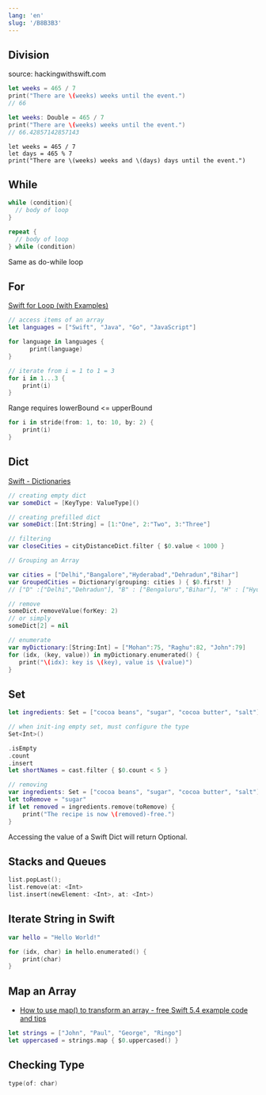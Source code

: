 ```yaml
---
lang: 'en'
slug: '/B8B3B3'
---
```


## Division

source: hackingwithswift.com

```swift
let weeks = 465 / 7
print("There are \(weeks) weeks until the event.")
// 66
```

```swift
let weeks: Double = 465 / 7
print("There are \(weeks) weeks until the event.")
// 66.42857142857143
```

```
let weeks = 465 / 7
let days = 465 % 7
print("There are \(weeks) weeks and \(days) days until the event.")
```

## While

```swift
while (condition){
  // body of loop
}
```

```swift
repeat {
  // body of loop
} while (condition)
```

Same as do-while loop

## For

[Swift for Loop (with Examples)](https://www.programiz.com/swift-programming/for-in-loop)

```swift
// access items of an array
let languages = ["Swift", "Java", "Go", "JavaScript"]

for language in languages {
      print(language)
}
```

```swift
// iterate from i = 1 to 1 = 3
for i in 1...3 {
    print(i)
}
```

Range requires lowerBound <= upperBound

```swift
for i in stride(from: 1, to: 10, by: 2) {
    print(i)
}
```

## Dict

[Swift - Dictionaries](https://www.tutorialspoint.com/swift/swift_dictionaries.htm)

```swift
// creating empty dict
var someDict = [KeyType: ValueType]()

// creating prefilled dict
var someDict:[Int:String] = [1:"One", 2:"Two", 3:"Three"]

// filtering
var closeCities = cityDistanceDict.filter { $0.value < 1000 }

// Grouping an Array

var cities = ["Delhi","Bangalore","Hyderabad","Dehradun","Bihar"]
var GroupedCities = Dictionary(grouping: cities ) { $0.first! }
// ["D" :["Delhi","Dehradun"], "B" : ["Bengaluru","Bihar"], "H" : ["Hyderabad"]]

// remove
someDict.removeValue(forKey: 2)
// or simply
someDict[2] = nil

// enumerate
var myDictionary:[String:Int] = ["Mohan":75, "Raghu":82, "John":79]
for (idx, (key, value)) in myDictionary.enumerated() {
   print("\(idx): key is \(key), value is \(value)")
}
```

## Set

```swift
let ingredients: Set = ["cocoa beans", "sugar", "cocoa butter", "salt"]if ingredients.contains("sugar") { print("No thanks, too sweet.")}

// when init-ing empty set, must configure the type
Set<Int>()

.isEmpty
.count
.insert
let shortNames = cast.filter { $0.count < 5 }

// removing
var ingredients: Set = ["cocoa beans", "sugar", "cocoa butter", "salt"]
let toRemove = "sugar"
if let removed = ingredients.remove(toRemove) {
    print("The recipe is now \(removed)-free.")
}
```

Accessing the value of a Swift Dict will return Optional.

## Stacks and Queues

```swift
list.popLast();
list.remove(at: <Int>
list.insert(newElement: <Int>, at: <Int>)
```

## Iterate String in Swift

```swift
var hello = "Hello World!"

for (idx, char) in hello.enumerated() {
    print(char)
}
```

## Map an Array

- [How to use map() to transform an array - free Swift 5.4 example code and tips](https://www.hackingwithswift.com/example-code/language/how-to-use-map-to-transform-an-array)

```swift
let strings = ["John", "Paul", "George", "Ringo"]
let uppercased = strings.map { $0.uppercased() }
```

## Checking Type

```swift
type(of: char)
```
